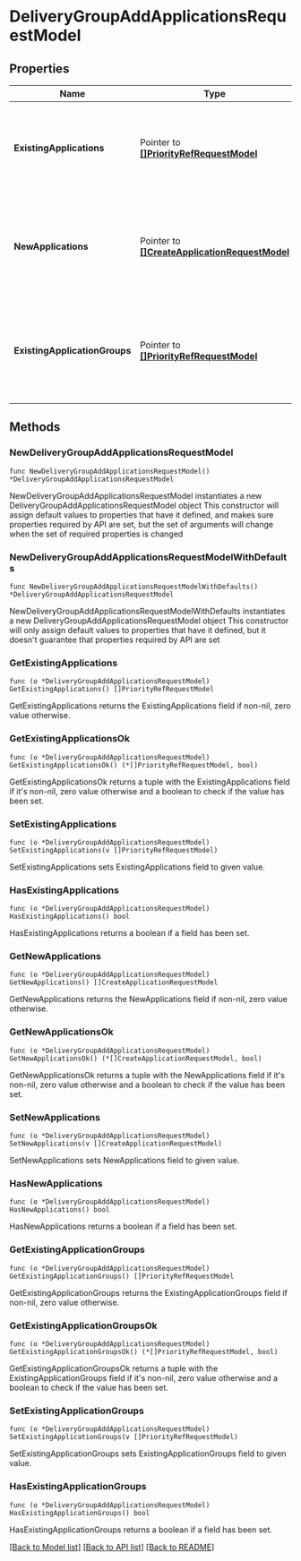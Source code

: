 # DeliveryGroupAddApplicationsRequestModel

## Properties

Name | Type | Description | Notes
------------ | ------------- | ------------- | -------------
**ExistingApplications** | Pointer to [**[]PriorityRefRequestModel**](PriorityRefRequestModel.md) | List of existing applications to be associated with the delivery group. | [optional] 
**NewApplications** | Pointer to [**[]CreateApplicationRequestModel**](CreateApplicationRequestModel.md) | List of applications which should be created and associated with the delivery group. | [optional] 
**ExistingApplicationGroups** | Pointer to [**[]PriorityRefRequestModel**](PriorityRefRequestModel.md) | List of existing application groups to be associated with the delivery group. | [optional] 

## Methods

### NewDeliveryGroupAddApplicationsRequestModel

`func NewDeliveryGroupAddApplicationsRequestModel() *DeliveryGroupAddApplicationsRequestModel`

NewDeliveryGroupAddApplicationsRequestModel instantiates a new DeliveryGroupAddApplicationsRequestModel object
This constructor will assign default values to properties that have it defined,
and makes sure properties required by API are set, but the set of arguments
will change when the set of required properties is changed

### NewDeliveryGroupAddApplicationsRequestModelWithDefaults

`func NewDeliveryGroupAddApplicationsRequestModelWithDefaults() *DeliveryGroupAddApplicationsRequestModel`

NewDeliveryGroupAddApplicationsRequestModelWithDefaults instantiates a new DeliveryGroupAddApplicationsRequestModel object
This constructor will only assign default values to properties that have it defined,
but it doesn't guarantee that properties required by API are set

### GetExistingApplications

`func (o *DeliveryGroupAddApplicationsRequestModel) GetExistingApplications() []PriorityRefRequestModel`

GetExistingApplications returns the ExistingApplications field if non-nil, zero value otherwise.

### GetExistingApplicationsOk

`func (o *DeliveryGroupAddApplicationsRequestModel) GetExistingApplicationsOk() (*[]PriorityRefRequestModel, bool)`

GetExistingApplicationsOk returns a tuple with the ExistingApplications field if it's non-nil, zero value otherwise
and a boolean to check if the value has been set.

### SetExistingApplications

`func (o *DeliveryGroupAddApplicationsRequestModel) SetExistingApplications(v []PriorityRefRequestModel)`

SetExistingApplications sets ExistingApplications field to given value.

### HasExistingApplications

`func (o *DeliveryGroupAddApplicationsRequestModel) HasExistingApplications() bool`

HasExistingApplications returns a boolean if a field has been set.

### GetNewApplications

`func (o *DeliveryGroupAddApplicationsRequestModel) GetNewApplications() []CreateApplicationRequestModel`

GetNewApplications returns the NewApplications field if non-nil, zero value otherwise.

### GetNewApplicationsOk

`func (o *DeliveryGroupAddApplicationsRequestModel) GetNewApplicationsOk() (*[]CreateApplicationRequestModel, bool)`

GetNewApplicationsOk returns a tuple with the NewApplications field if it's non-nil, zero value otherwise
and a boolean to check if the value has been set.

### SetNewApplications

`func (o *DeliveryGroupAddApplicationsRequestModel) SetNewApplications(v []CreateApplicationRequestModel)`

SetNewApplications sets NewApplications field to given value.

### HasNewApplications

`func (o *DeliveryGroupAddApplicationsRequestModel) HasNewApplications() bool`

HasNewApplications returns a boolean if a field has been set.

### GetExistingApplicationGroups

`func (o *DeliveryGroupAddApplicationsRequestModel) GetExistingApplicationGroups() []PriorityRefRequestModel`

GetExistingApplicationGroups returns the ExistingApplicationGroups field if non-nil, zero value otherwise.

### GetExistingApplicationGroupsOk

`func (o *DeliveryGroupAddApplicationsRequestModel) GetExistingApplicationGroupsOk() (*[]PriorityRefRequestModel, bool)`

GetExistingApplicationGroupsOk returns a tuple with the ExistingApplicationGroups field if it's non-nil, zero value otherwise
and a boolean to check if the value has been set.

### SetExistingApplicationGroups

`func (o *DeliveryGroupAddApplicationsRequestModel) SetExistingApplicationGroups(v []PriorityRefRequestModel)`

SetExistingApplicationGroups sets ExistingApplicationGroups field to given value.

### HasExistingApplicationGroups

`func (o *DeliveryGroupAddApplicationsRequestModel) HasExistingApplicationGroups() bool`

HasExistingApplicationGroups returns a boolean if a field has been set.


[[Back to Model list]](../README.md#documentation-for-models) [[Back to API list]](../README.md#documentation-for-api-endpoints) [[Back to README]](../README.md)



